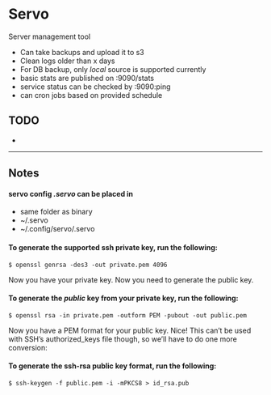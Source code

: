 # Servo

Server management tool
 * Can take backups and upload it to s3
 * Clean logs older than x days
 * For DB backup, only *local* source is supported currently
 * basic stats are published on :9090/stats
 * service status can be checked by :9090:ping
 * can cron jobs based on provided schedule


## TODO
 * 

---

## Notes

#### servo config *.servo* can be placed in
 * same folder as binary
 * ~/.servo
 * ~/.config/servo/.servo

#### To generate the supported ssh private key, run the following:
```
$ openssl genrsa -des3 -out private.pem 4096
```
Now you have your private key. Now you need to generate the public key.

#### To generate the *public* key from your private key, run the following:
```
$ openssl rsa -in private.pem -outform PEM -pubout -out public.pem
```

Now you have a PEM format for your public key. Nice! This can’t be used with SSH’s authorized_keys file though, so we’ll have to do one more conversion:

#### To generate the ssh-rsa public key format, run the following:
```
$ ssh-keygen -f public.pem -i -mPKCS8 > id_rsa.pub
```